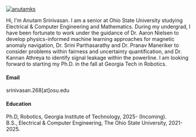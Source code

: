 

[![anutamks](https://img.shields.io/badge/anutamks-github-blue?logo=github)](https://github.com/AnutamKS)

Hi, I'm Anutam Srinivasan. I am a senior at Ohio State University studying Electrical & Computer Engineering and Mathematics. During my undergrad, I have been fortunate to work under the guidance of Dr. Aaron Nielsen to develop 
physics-informed machine learning approaches for magnetic anomaly navigation, Dr. Srini Parthasarathy and Dr. Pranav Maneriker to consider problems within fairness and uncertainty quantification, and Dr. Kannan Athreya to identify signal leakage within the powerline. I am looking forward to starting my Ph.D. in the fall at Georgia Tech in Robotics. 

#### Email
srinivasan.268[at]osu.edu

#### Education
Ph.D, Robotics, Georgia Institute of Technology, 2025- (Incoming).\
B.S., Electrical & Computer Engineering, The Ohio State University, 2021-2025.


